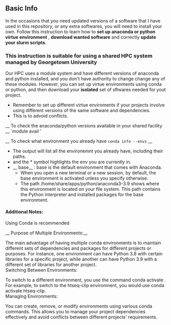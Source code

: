 ## Basic Info  
In the occasions that you need updated versions of a software that I have used in this repository, or any extra softwares, you will need to install your own.
Follow this instruction to learn how to __set up anaconda or python virtue environment__ , __download wanted software__ and correctly __update your slurm scripts__.
### This instruction is suitable for using a shared HPC system managed by Georgetown University
Our HPC uses a module system and have different versions of anaconda and python installed, and you don't have authority to change change any of these modules. However, you can set up virtue environments using conda or python, and then download your __isolated__ set of sftwares needed for yout project.
* Remember to set up different virtue enviroments if your projects involve using different versions of the same software and dependencies.
* This is to advoid conflicts.

__ To check the anaconda/python versions available in your shared facility __  `module avail '

__ To check what environment you already have `conda info --envs` __
* The output will list all the environemnt you already have, including their paths.
* and the * symbol highlights the env you are currently in.
* __ base__ : base is the default environment that comes with Anaconda.      
  * When you open a new terminal or a new session, by default, the base environment is activated unless you specify otherwise.  
  * The path /home/share/apps/python/anaconda3-3.9 shows where this environment is located on your file system. This path contains the Python interpreter and installed packages for the base environment.
 
#### Additional Notes:
Using Conda is recommended

__ Purpose of Multiple Environments:__    

The main advantage of having multiple conda environments is to maintain different sets of dependencies and packages for different projects or purposes. For instance, one environment can have Python 3.8 with certain libraries for a specific project, while another can have Python 3.9 with a different set of libraries for another project.    
Switching Between Environments:    

To switch to a different environment, you use the command conda activate <env-name>. For example, to switch to the htseq-clip environment, you would use conda activate htseq-clip.    
Managing Environments:    

You can create, remove, or modify environments using various conda commands. This allows you to manage your project dependencies effectively and avoid conflicts between different projects' requirements.    





